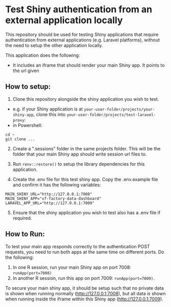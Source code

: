 # Test Shiny authentication from an external application locally
This repository should be used for testing Shiny applications that require authentication from external applications (e.g. Laravel platforms), without the need to setup the other application locally.

This application does the following:

- It includes an iframe that should render your main Shiny app. It points to the url given

## How to setup:

1. Clone this repository alongside the shiny application you wish to test.
 - e.g. if your Shiny application is at `your-user-folder/projects/your-shiny-app`, clone this into `your-user-folder/projects/test-laravel-proxy`:
 - in Powershell:
```
cd ~
git clone ...
```

2. Create a ".sessions" folder in the same projects folder. This will be the folder that your main Shiny app should write session url files to.

3. Run `renv::restore()` to setup the library dependencies for this application.

4. Create the .env file for this test shiny app. Copy the .env.example file and confirm it has the following variables:

```
MAIN_SHINY_URL="http://127.0.0.1:7008"
MAIN_SHINY_APP="vf-factory-data-dashboard"
LARAVEL_APP_URL="http://127.0.0.1:7009"
```

5. Ensure that the shiny application you wish to test also has a .env file if required.


## How to Run:
To test your main app responds correctly to the authentication POST requests, you need to run both apps at the same time on different ports. Do the following:

1. In one R session, run your main Shiny app on port 7008: `runApp(port=7008)`
2. In another R session, run this app on port 7009: `runApp(port=7009)`.

To secure your main shiny app, it should be setup such that no private data is shown when running normally (http://127.0.0.1:7008), but all data *is* shown when running inside the iframe within this Shiny app (http://127.0.0.1:7009).

